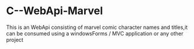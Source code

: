 # C--WebApi-Marvel
This is an WebApi consisting of marvel comic character names and titles,it can be consumed using a windowsForms / MVC application or any other project
